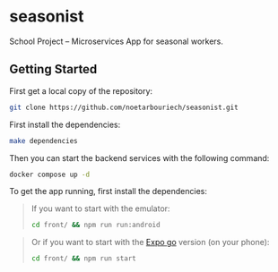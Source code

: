 # seasonist

School Project – Microservices App for seasonal workers.

## Getting Started

First get a local copy of the repository:

```bash
git clone https://github.com/noetarbouriech/seasonist.git
```

First install the dependencies:

```bash
make dependencies
```

Then you can start the backend services with the following command:

```bash
docker compose up -d
```

To get the app running, first install the dependencies:

> If you want to start with the emulator:
> ```bash
> cd front/ && npm run run:android
> ```

> Or if you want to start with the [Expo go](https://play.google.com/store/apps/details?id=host.exp.exponent&hl=fr&gl=US) version (on your phone):
> ```bash
> cd front/ && npm run start
> ```
